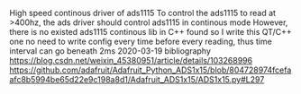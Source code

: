 High speed continous driver of ads1115
To control the ads1115 to read at >400hz, the ads driver should control ads1115 in continous mode
However, there is no existed ads1115 continous lib in C++ found so I write this QT/C++ one 
no need to write config every time before every reading, thus time interval can go beneath 2ms 
2020-03-19
bibliography
https://blog.csdn.net/weixin_45380951/article/details/103268996
https://github.com/adafruit/Adafruit_Python_ADS1x15/blob/804728974fcefaafc8b5994be65d22e9c198a8d1/Adafruit_ADS1x15/ADS1x15.py#L297
